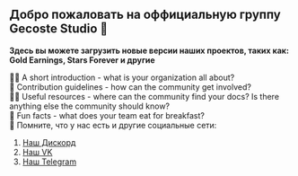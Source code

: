 ## Добро пожаловать на оффициальную группу Gecoste Studio 👋

**Здесь вы можете загрузить новые версии наших проектов, таких как: Gold Earnings, Stars Forever и другие**

🙋‍♀️ A short introduction - what is your organization all about? <br />
🌈 Contribution guidelines - how can the community get involved? <br />
👩‍💻 Useful resources - where can the community find your docs? Is there anything else the community should know? <br />
🍿 Fun facts - what does your team eat for breakfast? <br />
🧙 Помните, что у нас есть и другие социальные сети:
  1. [Наш Дискорд](https://docs.github.com/github/writing-on-github/getting-started-with-writing-and-formatting-on-github/basic-writing-and-formatting-syntax) <br />
  2. [Наш VK](https://vk.com/gecostestudio) <br />
  3. [Наш Telegram](https://t.me/gecoste_studio) <br />

